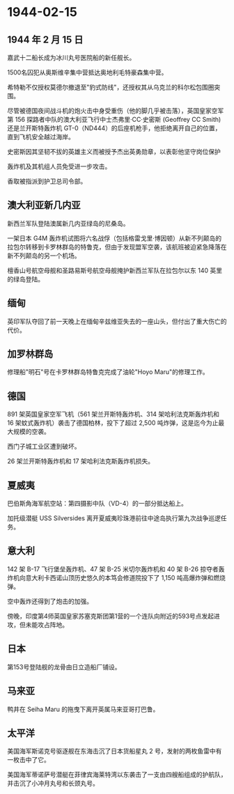 # 1944-02-15

## 1944 年 2 月 15 日

嘉武十二船长成为冰川丸号医院船的新任舰长。

1500名囚犯从奥斯维辛集中营抵达奥地利毛特豪森集中营。

希特勒不仅授权莫德尔撤退至"豹式防线"，还授权其从乌克兰的科尔松包围圈突围。

尽管被德国夜间战斗机的炮火击中身受重伤（他的脚几乎被击落），英国皇家空军第
156 探路者中队的澳大利亚飞行中士杰弗里·CC·史密斯 (Geoffrey CC Smith)
还是兰开斯特轰炸机
GT-0（ND444）的后座机枪手，他拒绝离开自己的位置，直到飞机安全越过海岸。

史密斯因其坚韧不拔的英雄主义而被授予杰出英勇勋章，以表彰他坚守岗位保护

轰炸机及其机组人员免受进一步攻击。

香取被指派到护卫总司令部。

## 澳大利亚新几内亚

新西兰军队登陆澳属新几内亚绿岛的尼桑岛。

一架日本 G4M
轰炸机试图将六名战俘（包括格雷戈里·博因顿）从新不列颠岛的拉包尔转移到卡罗林群岛的特鲁克，但由于发现盟军空袭，该航班被迫紧急降落在新不列颠岛的另一个机场。

檀香山号航空母舰和圣路易斯号航空母舰掩护新西兰军队在拉包尔以东 140
英里的绿岛登陆。

## 缅甸

英印军队夺回了前一天晚上在缅甸辛兹维亚失去的一座山头，但付出了重大伤亡的代价。

## 加罗林群岛

修理船"明石"号在卡罗林群岛特鲁克完成了油轮"Hoyo Maru"的修理工作。

## 德国

891 架英国皇家空军飞机（561 架兰开斯特轰炸机、314 架哈利法克斯轰炸机和
16 架蚊式轰炸机）袭击了德国柏林，投下了超过 2,500
吨炸弹，这是迄今为止最大规模的空袭。

西门子城工业区遭到破坏。

26 架兰开斯特轰炸机和 17 架哈利法克斯轰炸机损失。

## 夏威夷

巴伯斯角海军航空站：第四摄影中队（VD-4）的一部分抵达船上。

加托级潜艇 USS Silversides
离开夏威夷珍珠港前往中途岛执行第九次战争巡逻任务。

## 意大利

142 架 B-17 飞行堡垒轰炸机、47 架 B-25 米切尔轰炸机和 40 架 B-26
掠夺者轰炸机向意大利卡西诺山顶历史悠久的本笃会修道院投下了 1,150
吨高爆炸弹和燃烧弹。

空中轰炸还得到了炮击的加强。

傍晚，印度第4师英国皇家苏塞克斯团第1营的一个连队向附近的593号点发起进攻，但未能攻占阵地。

## 日本

第153号登陆舰的龙骨由日立造船厂铺设。

## 马来亚

鸭井在 Seiha Maru 的拖曳下离开英属马来亚哥打巴鲁。

## 太平洋

美国海军斯诺克号驱逐舰在东海击沉了日本货船星丸 2
号，发射的两枚鱼雷中有一枚击中了它。

美国海军蒂诺萨号潜艇在菲律宾海莱特湾以东袭击了一支由四艘船组成的护航队，并击沉了小冲月丸号和长颈丸号。

